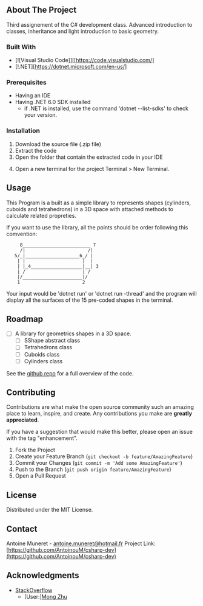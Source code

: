 <!-- ABOUT THE PROJECT -->
## About The Project
Third assignement of the C# development class. Advanced introduction to classes, inheritance and light introduction to basic geometry.


### Built With

* [![Visual Studio Code]][[https://code.visualstudio.com/]
* [!.NET][https://dotnet.microsoft.com/en-us/]


<!-- GETTING STARTED -->
### Prerequisites

* Having an IDE
* Having .NET 6.0 SDK installed <!-- link in Built with above -->
    * if .NET is installed, use the command 'dotnet --list-sdks' to check your version.

### Installation

1. Download the source file (.zip file)
2. Extract the code
3. Open the folder that contain the extracted code in your IDE
<!-- The next step are for VS code, if you use another IDE please refer to the documentation -->
4. Open a new terminal for the project Terminal > New Terminal.


<!-- USAGE EXAMPLES -->
## Usage

This Program is a built as a simple library to represents shapes (cylinders, cuboids and tetrahedrons) in a 3D space with attached methods to calculate related propreties.

If you want to use the library, all the points should be order following this comvention:

```
     8_________________________ 7
     /|                       /| 
   5/_|____________________6_/ | 
    | |                     |  | 
    | |_4___________________|__| 3
    | /                     | /  
    |/______________________|/
    1                       2
```

Your input would be 'dotnet run' or 'dotnet run -thread' and the program will display all the surfaces of the 15 pre-coded shapes in the terminal.


<!-- ROADMAP -->
## Roadmap

- [ ] A library for geometrics shapes in a 3D space.
    - [ ] SShape abstract class
    - [ ] Tetrahedrons class
    - [ ] Cuboids class
    - [ ] Cylinders class

See the [github repo](https://github.com/AntoinouM/csharp-dev) for a full overview of the code.


<!-- CONTRIBUTING -->
## Contributing

Contributions are what make the open source community such an amazing place to learn, inspire, and create. Any contributions you make are **greatly appreciated**.

If you have a suggestion that would make this better, please open an issue with the tag "enhancement".

1. Fork the Project
2. Create your Feature Branch (`git checkout -b feature/AmazingFeature`)
3. Commit your Changes (`git commit -m 'Add some AmazingFeature'`)
4. Push to the Branch (`git push origin feature/AmazingFeature`)
5. Open a Pull Request


<!-- LICENSE -->
## License

Distributed under the MIT License.


<!-- CONTACT -->
## Contact

Antoine Muneret - antoine.muneret@hotmail.fr
Project Link: [https://github.com/AntoinouM/csharp-dev](https://github.com/AntoinouM/csharp-dev)

<!-- ACKNOWLEDGMENTS -->
## Acknowledgments

* [StackOverflow](https://stackoverflow.com/)
    * [User:][Mong Zhu](https://stackoverflow.com/users/5174469/mong-zhu)
